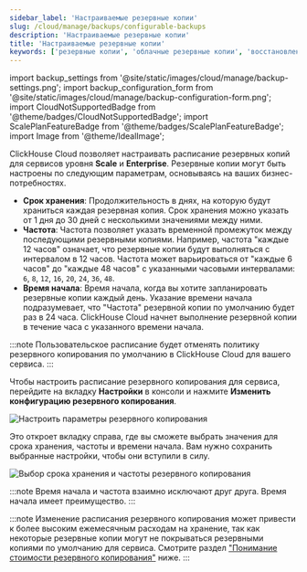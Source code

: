 ```yaml
---
sidebar_label: 'Настраиваемые резервные копии'
slug: /cloud/manage/backups/configurable-backups
description: 'Настраиваемые резервные копии'
title: 'Настраиваемые резервные копии'
keywords: ['резервные копии', 'облачные резервные копии', 'восстановление']
---
```


import backup_settings from '@site/static/images/cloud/manage/backup-settings.png';
import backup_configuration_form from '@site/static/images/cloud/manage/backup-configuration-form.png';
import CloudNotSupportedBadge from '@theme/badges/CloudNotSupportedBadge';
import ScalePlanFeatureBadge from '@theme/badges/ScalePlanFeatureBadge';
import Image from '@theme/IdealImage';

<ScalePlanFeatureBadge feature="Настраиваемые резервные копии" linking_verb_are="True"/>

ClickHouse Cloud позволяет настраивать расписание резервных копий для сервисов уровня **Scale** и **Enterprise**. Резервные копии могут быть настроены по следующим параметрам, основываясь на ваших бизнес-потребностях.

- **Срок хранения**: Продолжительность в днях, на которую будут храниться каждая резервная копия. Срок хранения можно указать от 1 дня до 30 дней с несколькими значениями между ними.
- **Частота**: Частота позволяет указать временной промежуток между последующими резервными копиями. Например, частота "каждые 12 часов" означает, что резервные копии будут выполняться с интервалом в 12 часов. Частота может варьироваться от "каждые 6 часов" до "каждые 48 часов" с указанными часовыми интервалами: `6`, `8`, `12`, `16`, `20`, `24`, `36`, `48`.
- **Время начала**: Время начала, когда вы хотите запланировать резервные копии каждый день. Указание времени начала подразумевает, что "Частота" резервной копии по умолчанию будет раз в 24 часа. ClickHouse Cloud начнет выполнение резервной копии в течение часа с указанного времени начала.

:::note
Пользовательское расписание будет отменять политику резервного копирования по умолчанию в ClickHouse Cloud для вашего сервиса.
:::

Чтобы настроить расписание резервного копирования для сервиса, перейдите на вкладку **Настройки** в консоли и нажмите **Изменить конфигурацию резервного копирования**.

<Image img={backup_settings} size="lg" alt="Настроить параметры резервного копирования" border/>

Это откроет вкладку справа, где вы сможете выбрать значения для срока хранения, частоты и времени начала. Вам нужно сохранить выбранные настройки, чтобы они вступили в силу.

<Image img={backup_configuration_form} size="lg" alt="Выбор срока хранения и частоты резервного копирования" border/>

:::note
Время начала и частота взаимно исключают друг друга. Время начала имеет преимущество.
:::

:::note
Изменение расписания резервного копирования может привести к более высоким ежемесячным расходам на хранение, так как некоторые резервные копии могут не покрываться резервными копиями по умолчанию для сервиса. Смотрите раздел ["Понимание стоимости резервного копирования"](./overview.md/#understanding-backup-cost) ниже.
:::
